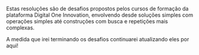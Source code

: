 Estas resoluções são de desafios propostos pelos cursos de formação da plataforma Digital One Innovation, envolvendo desde soluções simples com operações simples até construções com busca e repetições mais complexas.

A medida que irei terminando os desafios continuarei atualizando eles por aqui!

